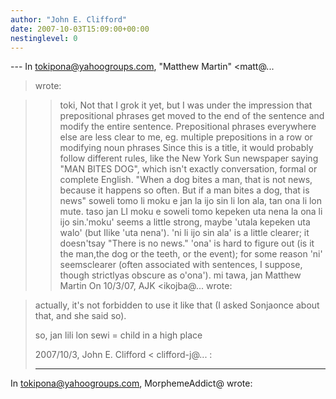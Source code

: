 ```yaml
---
author: "John E. Clifford"
date: 2007-10-03T15:09:00+00:00
nestinglevel: 0
---
```

\---
 In [tokipona@yahoogroups.com](mailto://tokipona@yahoogroups.com), "Matthew Martin" <matt@...
> wrote:

>> toki,
>> Not that I grok it yet, but I was under the impression that
> prepositional phrases get moved to the end of the sentence and modify
> the entire sentence. Prepositional phrases everywhere else are less
> clear to me, eg. multiple prepositions in a row or modifying noun
> phrases
>> Since this is a title, it would probably follow different rules, like
> the New York Sun newspaper saying "MAN BITES DOG", which isn't exactly
> conversation, formal or complete English.
>> "When a dog bites a man, that is not news, because it happens so
> often. But if a man bites a dog, that is news"
>> soweli tomo li moku e jan la ijo sin li lon ala, tan ona li lon mute.
> taso jan LI moku e soweli tomo kepeken uta nena la ona li ijo sin.'moku' seems a little strong, maybe 'utala kepeken uta walo' (but Ilike 'uta nena'). 'ni li ijo sin ala' is a little clearer; it doesn'tsay "There is no news." 'ona' is hard to figure out (is it the man,the dog or the teeth, or the event); for some reason 'ni' seemsclearer (often associated with sentences, I suppose, though strictlyas obscure as o'ona').
> mi tawa,
>> jan Matthew Martin
>> On 10/3/07, AJK <ikojba@...
> wrote:

>> 
>> 
> actually, it's not forbidden to use it like that (I asked Sonjaonce about that, and she said so).
> 
> so, jan lili lon sewi = child in a high place
> 
>> 
>> 
> 2007/10/3, John E. Clifford < clifford-j@...
>:
> 
> 
> ---
 In [tokipona@yahoogroups.com](mailto://tokipona@yahoogroups.com), MorphemeAddict@ wrote:

> 
> 
> 
>>